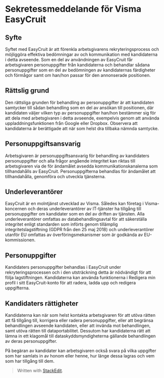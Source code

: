 # Sekretessmeddelande för Visma EasyCruit

## Syfte

Syftet med EasyCruit är att förenkla arbetsgivarens rekryteringsprocess och möjliggöra effektiva bedömningar av och kommunikation med kandidaterna i detta avseende. Som en del av användningen av EasyCruit får arbetsgivaren personuppgifter från kandidaterna och behandlar sådana personuppgifter som en del av bedömningen av kandidaternas färdigheter och förmågor samt om han/hon passar för den annonserade positionen.

## Rättslig grund

Den rättsliga grunden för behandling av personuppgifter är att kandidaten samtycker till sådan behandling som en del av ansökan till positionen, där kandidaten väljer vilken typ av personuppgifter han/hon bestämmer sig för att dela med arbetsgivaren i detta avseende, exempelvis genom att använda uppladdningsfunktionen från Google eller Dropbox. Observera att kandidaterna är berättigade att när som helst dra tillbaka nämnda samtycke.

## Personuppgiftsansvarig

Arbetsgivaren är personuppgiftsansvarig för behandling av kandidaters personuppgifter och alla frågor angående integritet kan riktas till arbetsgivaren via de för ändamålet avsedda kommunikationskanalerna som tillhandahålls av EasyCruit. Personuppgifterna behandlas för ändamålet att tillhandahålla, genomföra och utveckla tjänsterna.

## Underleverantörer

EasyCruit är en molntjänst utvecklad av Visma. Således kan företag i Visma-koncernen och deras underleverantörer av IT-tjänster ha tillgång till personuppgifter om kandidater som en del av driften av tjänsten. Alla underleverantörer omfattas av databehandlingsavtal för att säkerställa integritet enligt standarden som införts genom tillämplig integritetslagstiftning (GDPR från den 25 maj 2018) och underleverantörer utanför EU omfattas av överföringsmekanismer som är godkända av EU-kommissionen.

## Personuppgifter

Kandidaters personuppgifter behandlas i EasyCruit under rekryteringsprocessen och i den utsträckning detta är nödvändigt för att följa lagstiftningen. Kandidaterna kan använda funktionerna i Redigera min profil i sitt EasyCruit-konto för att radera, ladda upp och redigera uppgifterna.

## Kandidaters rättigheter

Kandidaterna kan när som helst kontakta arbetsgivaren för att utöva rätten att få tillgång till, korrigera eller radera personuppgifter, eller att begränsa behandlingen avseende kandidaten, eller att invända mot behandlingen, samt utöva rätten till dataportabilitet. Dessutom har kandidaterna rätt att lämna in ett klagomål till dataskyddsmyndigheterna gällande behandlingen av deras personuppgifter.

På begäran av kandidater kan arbetsgivaren också svara på vilka uppgifter som har samlats in av honom eller henne, hur länge dessa lagras och vem som har tillgång till dem.

> Written with [StackEdit](https://stackedit.io/).
<!--stackedit_data:
eyJoaXN0b3J5IjpbLTE2MTU3MTkwNTBdfQ==
-->